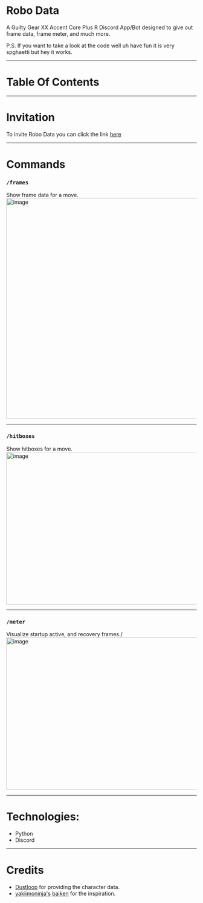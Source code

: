 # Robo Data

A Guilty Gear XX Accent Core Plus R Discord App/Bot designed to give out frame data, frame meter, and much more.

P.S. If you want to take a look at the code well uh have fun it is very spghaetti but hey it works.
_________________________

# Table Of Contents
_________________________

# Invitation 
To invite Robo Data you can click the link [here](https://discord.com/oauth2/authorize?client_id=1376640112796106983)
_________________________

# Commands

### `/frames`
Show frame data for a move.  
<img width="507" height="582" alt="image" src="https://github.com/user-attachments/assets/8928999e-d3ec-4258-a273-f408a2416ad8" />

---
### `/hitboxes`
Show hitboxes for a move.  
<img width="512" height="402" alt="image" src="https://github.com/user-attachments/assets/e3269b6f-7a3a-4892-8038-7c400858081a" />

---
### `/meter`
Visualize startup active, and recovery frames./
<img width="512" height="402" alt="image" src="https://github.com/user-attachments/assets/e3269b6f-7a3a-4892-8038-7c400858081a" />

_________________________

# Technologies:
- Python
- Discord
_________________________
# Credits
- [Dustloop](https://www.dustloop.com/w/Main_Page) for providing the character data.
- [yakiimoninja's](https://github.com/yakiimoninja) [baiken](https://github.com/yakiimoninja/baiken?tab=readme-ov-file) for the inspiration.  
